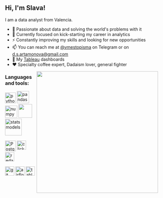 <div style="margin:'0 20 0 0'">
  <h2>Hi, I'm Slava!</h2> 
  <p>I am a data analyst from Valencia.</p>

  <ul>
    <li>🔭 Passionate about data and solving the world's problems with it </li>
    <li>🌱 Currently focused on kick-starting my career in analytics</li>
    <li>⚡ Constantly improving my skills and looking for new opportunities</li>
    <li>📫 
      You can reach me at <a href="https://t.me/vmestopisma">@vmestopisma</a> on Telegram 
      or on <a href = "mailto: d.s.artamonova@gmail.com">d.s.artamonova@gmail.com</a>
    </li>
    <li>🌚 My <a href="https://public.tableau.com/app/profile/slava.artamonov">Tableau</a> dashboards</li>
    <li>❤️ Specialty coffee expert, Dadaism lover, general fighter</li>
  </ul>
  <img 
  src="https://media1.giphy.com/media/xUOwGj1jwTZq5Kh3Ko/giphy.gif?cid=ecf05e47q57kvpmni4pp1pk75bzzvaqgx750jqtitymw1q7r&ep=v1_gifs_search&rid=giphy.gif&ct=g" 
  width=400
  align=right
  >
  <div>
    <h3>Languages and tools:</h3>
    <img 
      src="https://s3.dualstack.us-east-2.amazonaws.com/pythondotorg-assets/media/community/logos/python-logo-only.png"
      width=35
      alt="python"
      >
    <img
      src="https://upload.wikimedia.org/wikipedia/commons/thumb/e/ed/Pandas_logo.svg/1024px-Pandas_logo.svg.png"
      height=40
      alt="pandas"
      >
    <img
      src="https://github.com/numpy/numpy/blob/main/branding/logo/primary/numpylogolight.png?raw=true"
      height=40
      alt="numpy"
    >
    <img
      src="https://seaborn.pydata.org/_images/logo-tall-lightbg.svg"
      width=45
      align=bottom
    >
    <img
      src="https://www.statsmodels.org/stable/_images/statsmodels-logo-v2.svg"
      width=55
      alt="statsmodels"
    >
    <br>
    <br>
    <img
      src="https://upload.wikimedia.org/wikipedia/commons/thumb/2/29/Postgresql_elephant.svg/993px-Postgresql_elephant.svg.png"
      width=35
      alt="Postgresql"
    >
    <img
      src="https://cdn.worldvectorlogo.com/logos/clickhouse.svg"
      height=30
      align=top
      alt="clickhouse"
    >
    <img
      src="https://camo.githubusercontent.com/3b1d4e0c6dd69807ac7fbb5634c9c833ee174eeb733d957163058a170819ca42/68747470733a2f2f7265646173682e696f2f6173736574732f696d616765732f6c6f676f2e706e67"
      height=30
      align=top
      alt="redash"
    >
    <br>
    <br>
    <img
      src="https://upload.wikimedia.org/wikipedia/commons/thumb/e/e0/Git-logo.svg/1280px-Git-logo.svg.png"
      height=30
      align=top
      alt="git"
    >
    <img
      src="https://upload.wikimedia.org/wikipedia/commons/d/de/AirflowLogo.png"
      height=30
      align=top
      alt="airflow"
    >
    <img
      src="https://logos-world.net/wp-content/uploads/2021/10/Tableau-Emblem.png"
      height=30
      align=top
      alt="tableau"
    >
  </div>
</div>

